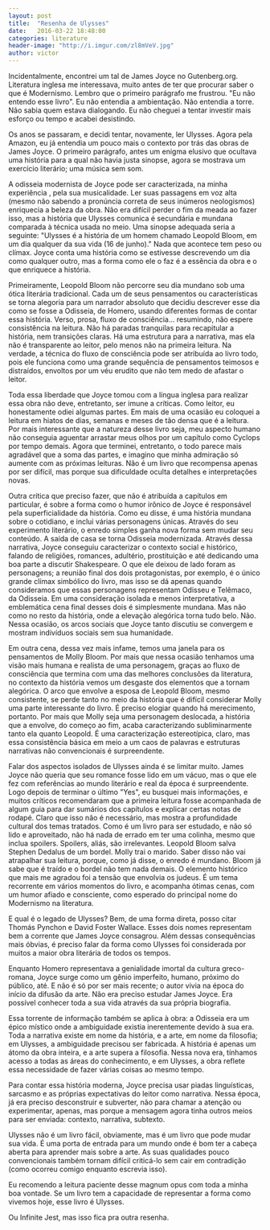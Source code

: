 ```yaml
---
layout: post
title:  "Resenha de Ulysses"
date:   2016-03-22 18:48:00
categories: literature
header-image: "http://i.imgur.com/zl8mVeV.jpg"
author: victor
---
```

Incidentalmente, encontrei um tal de James Joyce no Gutenberg.org. Literatura inglesa me interessava, muito antes de ter que procurar saber o que é Modernismo. Lembro que o primeiro parágrafo me frustrou. "Eu não entendo esse livro". Eu não entendia a ambientação. Não entendia a torre. Não sabia quem estava dialogando. Eu não cheguei a tentar investir mais esforço ou tempo e acabei desistindo.

<!--break-->

Os anos se passaram, e decidi tentar, novamente, ler Ulysses. Agora pela Amazon, eu já entendia um pouco mais o contexto por trás das obras de James Joyce. O primeiro parágrafo, antes um enigma elusivo que ocultava uma história para a qual não havia justa sinopse, agora se mostrava um exercício literário; uma música sem som.


A odisseia modernista de Joyce pode ser caracterizada, na minha experiência , pela sua musicalidade. Ler suas passagens em voz alta (mesmo não sabendo a pronúncia correta de seus inúmeros neologismos) enriquecia a beleza da obra. Não era difícil perder o fim da meada ao fazer isso, mas a história que Ulysses comunica é secundária e mundana comparada à técnica usada no meio.
Uma sinopse adequada seria a seguinte: "Ulysses é a história de um homem chamado Leopold Bloom, em um dia qualquer da sua vida (16 de junho)." Nada que acontece tem peso ou clímax. Joyce conta uma história como se estivesse descrevendo um dia como qualquer outro, mas a forma como ele o faz é a essência da obra e o que enriquece a história.

Primeiramente, Leopold Bloom não percorre seu dia mundano sob uma ótica literária tradicional. Cada um de seus pensamentos ou características se torna alegoria para um narrador absoluto que decidiu descrever esse dia como se fosse a Odisseia, de Homero, usando diferentes formas de contar essa história. Verso, prosa, fluxo de consciência... resumindo, não espere consistência na leitura. Não há paradas tranquilas para recapitular a história, nem transições claras. Há uma estrutura para a narrativa, mas ela não é transparente ao leitor, pelo menos não na primeira leitura. Na verdade, a técnica do fluxo de consciência pode ser atribuída ao livro todo, pois ele funciona como uma grande sequência de pensamentos teimosos e distraídos, envoltos por um véu erudito que não tem medo de afastar o leitor.


Toda essa liberdade que Joyce tomou com a língua inglesa para realizar essa obra não deve, entretanto, ser imune a críticas. Como leitor, eu honestamente odiei algumas partes. Em mais de uma ocasião eu coloquei a leitura em hiatos de dias, semanas e meses de tão densa que é a leitura. Por mais interessante que a natureza desse livro seja, meu aspecto humano não conseguia aguentar arrastar meus olhos por um capítulo como Cyclops por tempo demais. Agora que terminei, entretanto, o todo parece mais agradável que a soma das partes, e imagino que minha admiração só aumente com as próximas leituras. Não é um livro que recompensa apenas por ser difícil, mas porque sua dificuldade oculta detalhes e interpretações novas.

Outra crítica que preciso fazer, que não é atribuída a capítulos em particular, é sobre a forma como o humor irônico de Joyce é responsável pela superficialidade da história. Como eu disse, é uma história mundana sobre o cotidiano, e inclui várias personagens únicas. Através do seu experimento literário, o enredo simples ganha nova forma sem mudar seu conteúdo. A saída de casa se torna Odisseia modernizada. Através dessa narrativa, Joyce conseguiu caracterizar o contexto social e histórico, falando de religiões, romances, adultério, prostituição e até dedicando uma boa parte a discutir Shakespeare. O que ele deixou de lado foram as personagens; a reunião final dos dois protagonistas, por exemplo, é o único grande clímax simbólico do livro, mas isso se dá apenas quando consideramos que essas personagens representam Odisseu e Telêmaco, da Odisseia. Em uma consideração isolada e menos interpretativa, a emblemática cena final desses dois é simplesmente mundana. Mas não como no resto da história, onde a elevação alegórica torna tudo belo. Não. Nessa ocasião, os arcos sociais que Joyce tanto discutiu se convergem e mostram indivíduos sociais sem sua humanidade.

Em outra cena, dessa vez mais infame, temos uma janela para os pensamentos de Molly Bloom. Por mais que nessa ocasião tenhamos uma visão mais humana e realista de uma personagem, graças ao fluxo de consciência que termina com uma das melhores conclusões da literatura, no contexto da história vemos um desgaste dos elementos que a tornam alegórica. O arco que envolve a esposa de Leopold Bloom, mesmo consistente, se perde tanto no meio da história que é difícil considerar Molly uma parte interessante do livro.
É preciso elogiar quando há merecimento, portanto. Por mais que Molly seja uma personagem deslocada, a história que a envolve, do começo ao fim, acaba caracterizando subliminarmente tanto ela quanto Leopold. É uma caracterização estereotípica, claro, mas essa consistência básica em meio a um caos de palavras e estruturas narrativas não convencionais é surpreendente.


Falar dos aspectos isolados de Ulysses ainda é se limitar muito. James Joyce não queria que seu romance fosse lido em um vácuo, mas o que ele fez com referências ao mundo literário e real da época é surpreendente. Logo depois de terminar o último "Yes", eu busquei mais informações, e muitos críticos recomendaram que a primeira leitura fosse acompanhada de algum guia para dar sumários dos capítulos e explicar certas notas de rodapé. Claro que isso não é necessário, mas mostra a profundidade cultural dos temas tratados. Como é um livro para ser estudado, e não só lido e aproveitado, não há nada de errado em ter uma colinha, mesmo que inclua spoilers.
Spoilers, aliás, são irrelevantes. Leopold Bloom salva Stephen Dedalus de um bordel. Molly trai o marido. Saber disso não vai atrapalhar sua leitura, porque, como já disse, o enredo é mundano. Bloom já sabe que é traído e o bordel não tem nada demais.
O elemento histórico que mais me agradou foi a tensão que envolvia os judeus. É um tema recorrente em vários momentos do livro, e acompanha ótimas cenas, com um humor afiado e consciente, como esperado do principal nome do Modernismo na literatura.


E qual é o legado de Ulysses? Bem, de uma forma direta, posso citar Thomás Pynchon e David Foster Wallace. Esses dois nomes representam bem a corrente que James Joyce consagrou. Além dessas consequências mais óbvias, é preciso falar da forma como Ulysses foi considerada por muitos a maior obra literária de todos os tempos.

Enquanto Homero representava a genialidade imortal da cultura greco-romana, Joyce surge como um gênio imperfeito, humano, próximo do público, até. E não é só por ser mais recente; o autor vivia na época do início da difusão da arte. Não era preciso estudar James Joyce. Era possível conhecer toda a sua vida através da sua própria biografia.

Essa torrente de informação também se aplica à obra: a Odisseia era um épico místico onde a ambiguidade existia inerentemente devido à sua era. Toda a narrativa existe em nome da história, e a arte, em nome da filosofia; em Ulysses, a ambiguidade precisou ser fabricada. A história é apenas um átomo da obra inteira, e a arte supera a filosofia. Nessa nova era, tínhamos acesso a todas as áreas do conhecimento, e em Ulysses, a obra reflete essa necessidade de fazer várias coisas ao mesmo tempo.

Para contar essa história moderna, Joyce precisa usar piadas linguísticas, sarcasmo e as próprias expectativas do leitor como narrativa. Nessa época, já era preciso desconstruir e subverter, não para chamar a atenção ou experimentar, apenas, mas porque a mensagem agora tinha outros meios para ser enviada: contexto, narrativa, subtexto.


Ulysses não é um livro fácil, obviamente, mas é um livro que pode mudar sua vida. É uma porta de entrada para um mundo onde é bom ter a cabeça aberta para aprender mais sobre a arte. As suas qualidades pouco convencionais também tornam difícil criticá-lo sem cair em contradição (como ocorreu comigo enquanto escrevia isso).

Eu recomendo a leitura paciente desse magnum opus com toda a minha boa vontade. Se um livro tem a capacidade de representar a forma como vivemos hoje, esse livro é Ulysses.

Ou Infinite Jest, mas isso fica pra outra resenha.
